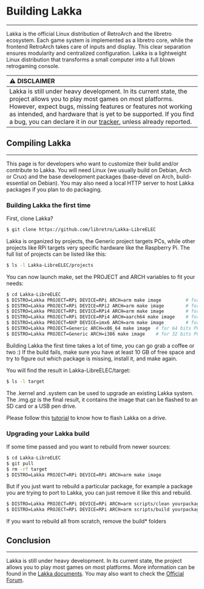 # Building Lakka
___
Lakka is the official Linux distribution of RetroArch and the libretro ecosystem. Each game system is implemented as a libretro core, while the frontend RetroArch takes care of inputs and display. This clear separation ensures modularity and centralized configuration. Lakka is a lightweight Linux distribution that transforms a small computer into a full blown retrogaming console.

| :warning: DISCLAIMER          |
|:---------------------------|
| Lakka is still under heavy development. In its current state, the project allows you to play most games on most platforms. However, expect bugs, missing features or features not working as intended, and hardware that is yet to be supported. If you find a bug, you can declare it in our [tracker](https://github.com/libretro/Lakka-LibreELEC/issues), unless already reported.      |

## Compiling Lakka
___

This page is for developers who want to customize their build and/or contribute to Lakka. You will need Linux (we usually build on Debian, Arch or Crux) and the base development packages (base-devel on Arch, build-essential on Debian). You may also need a local HTTP server to host Lakka packages if you plan to do packaging.

### Building Lakka the first time

First, clone Lakka?

```sh
$ git clone https://github.com/libretro/Lakka-LibreELEC
```

Lakka is organized by projects, the Generic project targets PCs, while other projects like RPi targets very specific hardware like the Raspberry Pi.
The full list of projects can be listed like this:

```sh
$ ls -l Lakka-LibreELEC/projects
```

You can now launch make, set the PROJECT and ARCH variables to fit your needs:

```sh
$ cd Lakka-LibreELEC
$ DISTRO=Lakka PROJECT=RPi DEVICE=RPi ARCH=arm make image         # for the Raspberry Pi
$ DISTRO=Lakka PROJECT=RPi DEVICE=RPi2 ARCH=arm make image        # for the Raspberry Pi2/ Pi3
$ DISTRO=Lakka PROJECT=RPi DEVICE=RPi4 ARCH=arm make image        # for the Raspberry Pi4 (arm 32bit)
$ DISTRO=Lakka PROJECT=RPi DEVICE=RPi4 ARCH=aarch64 make image    # for the Raspberry Pi4 (arm 64bit)
$ DISTRO=Lakka PROJECT=NXP DEVICE=imx6 ARCH=arm make image        # for the Hummingboard and Cubox-i
$ DISTRO=Lakka PROJECT=Generic ARCH=x86_64 make image  # for 64 bits PCs
$ DISTRO=Lakka PROJECT=Generic ARCH=i386 make image    # for 32 bits PCs
```
Building Lakka the first time takes a lot of time, you can go grab a coffee or two :)
If the build fails, make sure you have at least 10 GB of free space and try to figure out which package is missing, install it, and make again.

You will find the result in Lakka-LibreELEC/target:

```sh
$ ls -l target
```

The .kernel and .system can be used to upgrade an existing Lakka system.
The .img.gz is the final result, it contains the image that can be flashed to an SD card or a USB pen drive.

Please follow this [tutorial](http://www.lakka.tv/get) to know how to flash Lakka on a drive.

### Upgrading your Lakka build

If some time passed and you want to rebuild from newer sources:

```sh
$ cd Lakka-LibreELEC
$ git pull
$ rm -rf target
$ DISTRO=Lakka PROJECT=RPi DEVICE=RPi ARCH=arm make image
```
But if you just want to rebuild a particular package, for example a package you are trying to port to Lakka, you can just remove it like this and rebuild.

```sh
$ DISTRO=Lakka PROJECT=RPi DEVICE=RPi ARCH=arm scripts/clean yourpackage
$ DISTRO=Lakka PROJECT=RPi DEVICE=RPi ARCH=arm scripts/build yourpackage
```

If you want to rebuild all from scratch, remove the build* folders

## Conclusion
___
Lakka is still under heavy development. In its current state, the project allows you to play most games on most platforms. More information can be found in the [Lakka documents](http://www.lakka.tv/doc/Home/). You may also want to check the [Official Forum](https://forums.libretro.com/c/libretro/lakka-tv-general).
